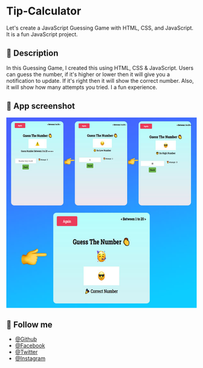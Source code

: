 # Tip-Calculator

Let's create a JavaScript Guessing Game with HTML, CSS, and JavaScript. It is a
fun JavaScript project.

## 📝 Description

In this Guessing Game, I created this using HTML, CSS & JavaScript. Users can
guess the number, if it's higher or lower then it will give you a notification
to update. If it's right then it will show the correct number. Also, it will
show how many attempts you tried. I a fun experience.

## 🥰 App screenshot

![Logo](https://github.com/shovoalways/Guess-Game/blob/main/guessthenumber/img/screenshot.jpg?raw=true)

## 🥰 Follow me

- [@Github](https://github.com/shovoalways/)
- [@Facebook](https://facebook.com/shovoalways/)
- [@Twitter](https://twitter.com/shovoalways/)
- [@Instagram](https://instagram.com/shovoalways/)
